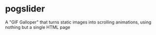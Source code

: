# pogslider
A "GIF Galloper" that turns static images into scrolling animations, using nothing but a single HTML page
